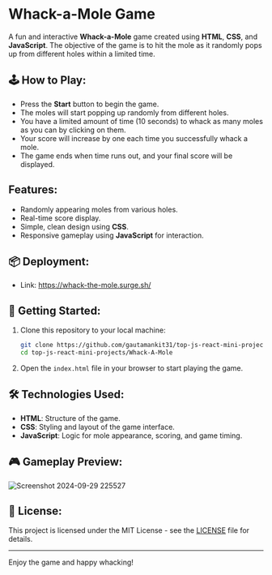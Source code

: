 # Whack-a-Mole Game

A fun and interactive **Whack-a-Mole** game created using **HTML**, **CSS**, and **JavaScript**. The objective of the game is to hit the mole as it randomly pops up from different holes within a limited time.

## 🕹️ How to Play:
- Press the **Start** button to begin the game.
- The moles will start popping up randomly from different holes.
- You have a limited amount of time (10 seconds) to whack as many moles as you can by clicking on them.
- Your score will increase by one each time you successfully whack a mole.
- The game ends when time runs out, and your final score will be displayed.

## Features:
- Randomly appearing moles from various holes.
- Real-time score display.
- Simple, clean design using **CSS**.
- Responsive gameplay using **JavaScript** for interaction.

## 📦 Deployment:
- Link: https://whack-the-mole.surge.sh/

## 🚀 Getting Started:
1. Clone this repository to your local machine:
    ```bash
    git clone https://github.com/gautamankit31/top-js-react-mini-projects.git
    cd top-js-react-mini-projects/Whack-A-Mole
    ```

2. Open the `index.html` file in your browser to start playing the game.

## 🛠️ Technologies Used:
- **HTML**: Structure of the game.
- **CSS**: Styling and layout of the game interface.
- **JavaScript**: Logic for mole appearance, scoring, and game timing.

## 🎮 Gameplay Preview:
![Screenshot 2024-09-29 225527](https://github.com/user-attachments/assets/7ee9cf5d-db75-4b67-bb88-8b9a6e1aa348)


## 📄 License:
This project is licensed under the MIT License - see the [LICENSE](LICENSE) file for details.

---

Enjoy the game and happy whacking!
